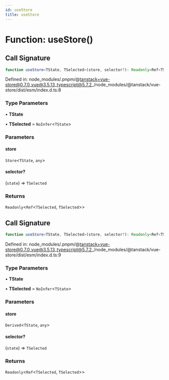 ```yaml
---
id: useStore
title: useStore
---
```


# Function: useStore()

## Call Signature

```ts
function useStore<TState, TSelected>(store, selector?): Readonly<Ref<TSelected, TSelected>>
```

Defined in: node\_modules/.pnpm/@tanstack+vue-store@0.7.0\_vue@3.5.13\_typescript@5.7.2\_/node\_modules/@tanstack/vue-store/dist/esm/index.d.ts:8

### Type Parameters

• **TState**

• **TSelected** = `NoInfer`\<`TState`\>

### Parameters

#### store

`Store`\<`TState`, `any`\>

#### selector?

(`state`) => `TSelected`

### Returns

`Readonly`\<`Ref`\<`TSelected`, `TSelected`\>\>

## Call Signature

```ts
function useStore<TState, TSelected>(store, selector?): Readonly<Ref<TSelected, TSelected>>
```

Defined in: node\_modules/.pnpm/@tanstack+vue-store@0.7.0\_vue@3.5.13\_typescript@5.7.2\_/node\_modules/@tanstack/vue-store/dist/esm/index.d.ts:9

### Type Parameters

• **TState**

• **TSelected** = `NoInfer`\<`TState`\>

### Parameters

#### store

`Derived`\<`TState`, `any`\>

#### selector?

(`state`) => `TSelected`

### Returns

`Readonly`\<`Ref`\<`TSelected`, `TSelected`\>\>
